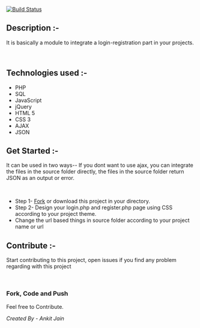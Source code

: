 
<a href="https://continuousphp.com/git-hub/ankitjain28may/registration-module"><img alt="Build Status" src="https://status.continuousphp.com/git-hub/ankitjain28may/registration-module?token=bc2756bb-c28b-4896-a3cb-ca62ef41f3cb&branch=master" /></a>

<h2>Description :- </h2>
<p>It is basically a module to integrate a login-registration part in your projects.</p><br>

<h2>Technologies used :- </h2>
<ul>
	<li>PHP</li>
	<li>SQL</li>
	<li>JavaScript</li>
	<li>jQuery</li>
	<li>HTML 5</li>
	<li>CSS 3</li>
	<li>AJAX</li>
	<li>JSON</li>
</ul>

<h2>Get Started :- </h2>
<p>It can be used in two ways-- If you dont want to use ajax, you can integrate the files in the source folder directly, the files in the source folder return JSON as an output or error.</p><br>

<ul>
	<li>Step 1- <a href="http://www.github.com/ankitjain28may/registration-module">Fork</a> or download this project in your directory.</li>
	<li>Step 2- Design your login.php and register.php page using CSS according to your project theme.</li>
	<li>Change the url based things in source folder according to your project name or url</li>
</ul>

<h2>Contribute :- </h2>
<p>Start contributing to this project, open issues if you find any problem regarding with this project</p><br>
<h3>Fork, Code and Push </h3>
<p>Feel free to Contribute.</p>


<address>Created By - Ankit Jain</address>